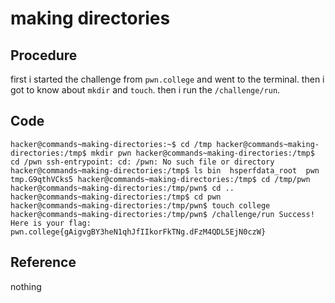 # making directories

## Procedure
first i started the challenge from `pwn.college` and went to the terminal.
then i got to know about `mkdir` and `touch`.
then i run the `/challenge/run`.

## Code
`hacker@commands~making-directories:~$ cd /tmp
hacker@commands~making-directories:/tmp$ mkdir pwn
hacker@commands~making-directories:/tmp$ cd /pwn
ssh-entrypoint: cd: /pwn: No such file or directory
hacker@commands~making-directories:/tmp$ ls
bin  hsperfdata_root  pwn  tmp.G9qthVCks5
hacker@commands~making-directories:/tmp$ cd /tmp/pwn
hacker@commands~making-directories:/tmp/pwn$ cd ..
hacker@commands~making-directories:/tmp$ cd pwn
hacker@commands~making-directories:/tmp/pwn$ touch college
hacker@commands~making-directories:/tmp/pwn$ /challenge/run
Success! Here is your flag:
pwn.college{gAigvgBY3heN1qhJfIIkorFkTNg.dFzM4QDL5EjN0czW}`

## Reference
nothing
